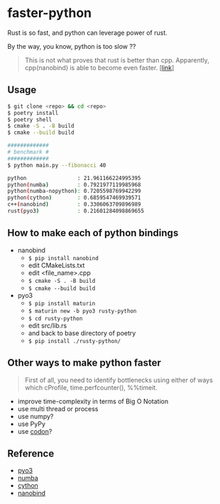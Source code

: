 # faster-python

Rust is so fast, and python can leverage power of rust.

By the way, you know, python is too slow ??

> This is not what proves that rust is better than cpp.
> Apparently, cpp(nanobind) is able to become even faster.
> [[link](https://github.com/terib0l/faster-python/issues/1)]

## Usage

```bash
$ git clone <repo> && cd <repo>
$ poetry install
$ poetry shell
$ cmake -S . -B build
$ cmake --build build

#############
# benchmark #
#############
$ python main.py --fibonacci 40

python                : 21.961166224995395
python(numba)         : 0.7921977119985968
python(numba-nopython): 0.7205598769942299
python(cython)        : 0.6859547469939571
c++(nanobind)         : 0.3306063709896989
rust(pyo3)            : 0.21601284098869655
```

## How to make each of python bindings

* nanobind
  * `$ pip install nanobind`
  * edit CMakeLists.txt
  * edit <file_name>.cpp
  * `$ cmake -S . -B build`
  * `$ cmake --build build`
* pyo3
  * `$ pip install maturin`
  * `$ maturin new -b pyo3 rusty-python`
  * `$ cd rusty-python`
  * edit src/lib.rs
  * and back to base directory of poetry
  * `$ pip install ./rusty-python/`

## Other ways to make python faster

> First of all, you need to identify bottlenecks using either of ways which cProfile, time.perfcounter(), %%timeit.

* improve time-complexity in terms of Big O Notation
* use multi thread or process
* use numpy?
* use PyPy
* use [codon](https://github.com/exaloop/codon)?

## Reference

* [pyo3](https://betterprogramming.pub/improving-python-with-rust-ed12bffd2ca4)
* [numba](https://numba.pydata.org/numba-doc/latest/user/5minguide.html)
* [cython](https://www.infoworld.com/article/3648539/faster-python-made-easier-with-cythons-pure-python-mode.html)
* [nanobind](https://nanobind.readthedocs.io/en/latest/index.html)
